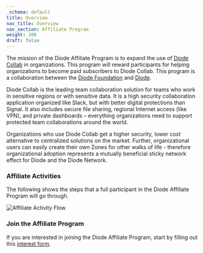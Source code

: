 ```yaml
---
_schema: default
title: Overview
nav_title: Overview
nav_section: Affiliate Program
weight: 200
draft: false
---
```

The mission of the Diode Affiliate Program is to expand the use of <a href="https://diode.io/products/collab/" title="Diode Collab" target="_blank" rel="noopener">Diode Collab</a> in organizations. This program will reward participants for helping organizations to become paid subscribers to Diode Collab. This program is a collaboration between the <a href="https://diode.foundation" title="Diode Foundation" target="_blank" rel="noopener">Diode Foundation</a> and <a href="https://diode.io" title="Diode" target="_blank" rel="noopener">Diode</a>.

Diode Collab is the leading team collaboration solution for teams who work in sensitive regions or with sensitive data. It is a high security collaboration application organized like Slack, but with better digital protections than Signal. It also includes secure file sharing, regional Internet access (like VPN), and private dashboards – everything organizations need to support protected team collaborations around the world.

Organizations who use Diode Collab get a higher security, lower cost alternative to centralized solutions on the market. Further, organizational users can easily create their own Zones for other walks of life - therefore organizational adoption represents a mutually beneficial sticky network effect for Diode and the Diode Network.

### Affiliate Activities

The following shows the steps that a full participant in the Diode Affiliate Program will go through.

![](/uploads/affiliate-flow.png "Affiliate Activity Flow")

### Join the Affiliate Program

If you are interested in joining the Diode Affiliate Program, start by filling out this <a href="https://nidese6v.paperform.co" title="Interest Form" target="_blank" rel="noopener">interest form</a>.

&nbsp;